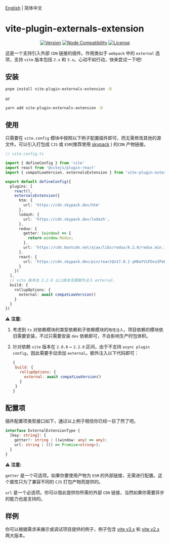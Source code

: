 [English](./README.md) | 简体中文

# vite-plugin-externals-extension

<p align="center">
  <a href="https://www.npmjs.com/package/vite-plugin-externals-extension"><img src="https://badgen.net/npm/v/vite-plugin-externals-extension" alt="Version"></a>
  <a href="https://nodejs.org/en/about/releases/"><img src="https://img.shields.io/node/v/vite.svg" alt="Node Compatibility"></a>
  <a href="https://www.npmjs.com/package/@originjs/vite-plugin-federation"><img src="https://badgen.net/npm/license/vite-plugin-externals-extension" alt="License"></a>
 </p>

这是一个支持引入外部 `CDN` 链接的插件。作用类似于 `webpack` 中的 `external` 选项，支持 `vite` 版本包括 `2.x` 和 `3.x`。心动不如行动，快来尝试一下吧!

## 安装

```bash
pnpm install vite-plugin-externals-extension -D
```

or

```bash
yarn add vite-plugin-externals-extension -D
```

## 使用

只需要在 `vite.config` 模块中按照以下例子配置插件即可，而无需修改其他的源文件。可以引入打包成 `CJS` 或 `ESM`(推荐使用 [skypack](https://www.skypack.dev/) ) 的`CDN` 产物链接。

```ts
// vite.config.ts

import { defineConfig } from 'vite'
import react from '@vitejs/plugin-react'
import { compatLowVersion, externalsExtension } from 'vite-plugin-externals-extension'

export default defineConfig({
  plugins: [
    react(),
    externalsExtension({
      htm: {
        url: 'https://cdn.skypack.dev/htm'
      },
      lodash: {
        url: 'https://cdn.skypack.dev/lodash',
      },
      redux: {
        getter: (window) => {
          return window.Redux;
        },
        url: 'https://cdn.bootcdn.net/ajax/libs/redux/4.2.0/redux.min.js'
      },
      react: {
        url: 'https://cdn.skypack.dev/pin/react@v17.0.1-yH0aYV1FOvoIPeKBbHxg/mode=imports/optimized/react.js',
      }
    })
  ],
  // vite 版本在 2.2.0 以上版本无需额外注入 external.
  build: {
    rollupOptions: {
      external: await compatLowVersion()
    }
  }
})

```

⚠️ **注意:**

1. 考虑到 `ts` 对依赖模块的类型依赖和子依赖模块的`隐性注入`，项目依赖的模块依旧需要安装，不过只需要安装 `dev` 依赖即可，不会影响生产时包体积。
2. 针对依赖 `vite` 版本在 `2.0.0` ~ `2.2.0` 区间，由于不支持 `async plugin config`，因此需要手动添加 `external`。额外注入以下代码即可：

   ```js
   {
    build: {
      rollupOptions: {
        external: await compatLowVersion()
      }
    }
   }
   ```

## 配置项

插件配置项类型接口如下，通过以上例子相信你已经一目了然了吧。

```ts
interface ExternalExtensionType {
  [key: string]: {
    getter?: string | ((window: any) => any);
    url: string | (() => Promise<string>);
  }
}
```

⚠️ **注意:**

`getter` 是一个可选项。如果你要使用产物为 `ESM` 的外部链接，无需进行配置。这个属性只为了兼容不同的 `CJS` 打包产物而提供的。

`url` 是一个必选项。你可以借此提供你所需的外部 `CDN` 链接，当然如果你需要异步的能力也是支持的。

## 样例

你可以根据需求来展示或调试项目提供的例子，例子包含 [vite v3.x](https://github.com/XiSenao/vite-plugin-externals-extension/tree/main/examples/vite-v3.x) 和 [vite v2.x](https://github.com/XiSenao/vite-plugin-externals-extension/tree/main/examples/vite-v2.x) 两大版本。
